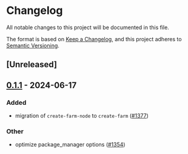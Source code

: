 # Changelog
All notable changes to this project will be documented in this file.

The format is based on [Keep a Changelog](https://keepachangelog.com/en/1.0.0/),
and this project adheres to [Semantic Versioning](https://semver.org/spec/v2.0.0.html).

## [Unreleased]

## [0.1.1](https://github.com/ErKeLost/farm/compare/create-farm-v0.1.0...create-farm-v0.1.1) - 2024-06-17

### Added
- migration of `create-farm-node` to `create-farm` ([#1377](https://github.com/ErKeLost/farm/pull/1377))

### Other
- optimize package_manager options ([#1354](https://github.com/ErKeLost/farm/pull/1354))
